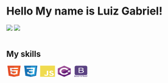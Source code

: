 <h1>Hello My name is Luiz Gabriel!</h1>


<div>
<img height="180em" src="https://github-readme-stats.vercel.app/api?username=liuizn&show_icons=true&theme=midnight-purple">
<img height="180em" src="https://github-readme-stats.vercel.app/api/top-langs/?username=liuizn&layout=compact&langs_count=16&theme=midnight-purple">
</div>
  
<div style="display: inline_block"><br>
    <h2>My skills </h2>
  <img align="center" alt="HTML" height="30" width="40" src="https://raw.githubusercontent.com/devicons/devicon/master/icons/html5/html5-original.svg">
  <img align="center" alt="CSS" height="30" width="40" src="https://raw.githubusercontent.com/devicons/devicon/master/icons/css3/css3-original.svg">
  <img align="center" alt="Js" height="30" width="40" src="https://raw.githubusercontent.com/devicons/devicon/master/icons/javascript/javascript-plain.svg">
  <img align="center" alt="Csharp" height="30" width="40" src="https://raw.githubusercontent.com/devicons/devicon/master/icons/csharp/csharp-original.svg">
  <img align="center" alt="bootstrap"height="30" width="40" src="https://raw.githubusercontent.com/devicons/devicon/master/icons/bootstrap/bootstrap-plain-wordmark.svg"/>
</div>
